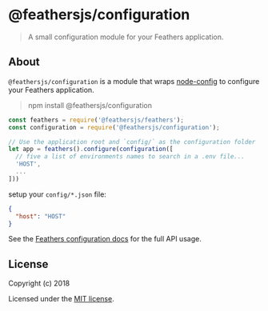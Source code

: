 # @feathersjs/configuration

> A small configuration module for your Feathers application.

## About

`@feathersjs/configuration` is a module that wraps [node-config](https://github.com/lorenwest/node-config) to configure your Feathers application.

> npm install @feathersjs/configuration

```js
const feathers = require('@feathersjs/feathers');
const configuration = require('@feathersjs/configuration');

// Use the application root and `config/` as the configuration folder
let app = feathers().configure(configuration([
  // five a list of environments names to search in a .env file...
  'HOST',
  ...
]))
```

setup your `config/*.json` file:

```json
{
  "host": "HOST"
}
```

See the [Feathers configuration docs](https://docs.feathersjs.com/api/configuration.html) for the full API usage.

## License

Copyright (c) 2018

Licensed under the [MIT license](LICENSE).
